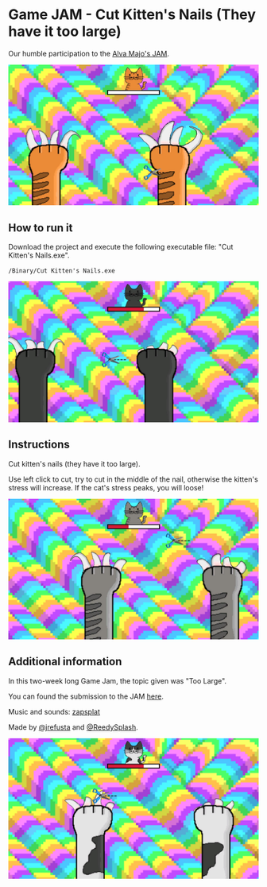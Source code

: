 # Game JAM - Cut Kitten's Nails (They have it too large)

Our humble participation to the [Alva Majo's JAM](https://itch.io/jam/tu-juego-a-juicio-jam-2021).

![](https://github.com/jrefusta/GameJAM-Cut-Kittens-Nails/blob/main/images/cat1.jpg)

## How to run it

Download the project and execute the following executable file: "Cut Kitten's Nails.exe".

```
/Binary/Cut Kitten's Nails.exe
```

![](https://github.com/jrefusta/GameJAM-Cut-Kittens-Nails/blob/main/images/cat2.jpg)

## Instructions
Cut kitten's nails (they have it too large). 

Use left click to cut, try to cut in the middle of the nail, otherwise the kitten's stress will increase. If the cat's stress peaks, you will loose!

![](https://github.com/jrefusta/GameJAM-Cut-Kittens-Nails/blob/main/images/cat3.jpg)

## Additional information

In this two-week long Game Jam, the topic given was "Too Large".

You can found the submission to the JAM [here](https://itch.io/jam/tu-juego-a-juicio-jam-2021/rate/1182508).

Music and sounds: [zapsplat](https://www.zapsplat.com)

Made by [@jrefusta](https://github.com/jrefusta) and [@ReedySplash](https://github.com/ReedySplash).

![](https://github.com/jrefusta/GameJAM-Cut-Kittens-Nails/blob/main/images/cat4.jpg)

